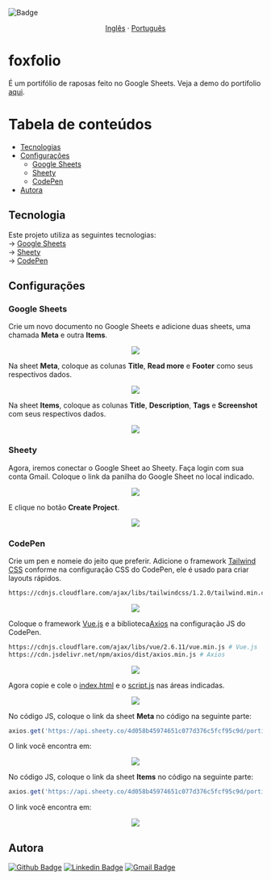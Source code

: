 ![Badge](https://img.shields.io/badge/license-MIT-brightgreen)
<p align="center">
    <a href="README-en.md">Inglês</a>
    ·
    <a href="README.md">Português</a>
 </p>

# foxfolio
É um portifólio de raposas feito no Google Sheets. Veja a demo do portifolio <a href="https://codepen.io/3salles/pen/BaKeNzE">aqui</a>.

Tabela de conteúdos
=================
<!--ts-->
   * [Tecnologias](#tecnologias)
   * [Configurações](#configurções)
      * [Google Sheets](#google-sheets)
      * [Sheety](#sheety)
      * [CodePen](#codepen)
   * [Autora](#autora)
<!--te-->
## **Tecnologia**
Este projeto utiliza as seguintes tecnologias:<br>
-> <a href="https://www.google.com/sheets">Google Sheets</a><br>
-> <a href="https://sheety.co">Sheety</a><br>
-> <a href="https://codepen.io">CodePen</a><br>
## **Configurações**
### **Google Sheets**
Crie um novo documento no Google Sheets e adicione duas sheets, uma chamada **Meta** e outra **Items**.
<p align="center">
  <img src="https://github.com/3salles/foxfolio/blob/master/assets/sheets00.png">
</p>

Na sheet **Meta**, coloque as colunas **Title**, **Read more** e **Footer** como seus respectivos dados.
<p align="center">
  <img src="https://github.com/3salles/foxfolio/blob/master/assets/sheets01.png">
</p>

Na sheet **Items**, coloque as colunas **Title**, **Description**, **Tags** e **Screenshot** com seus respectivos dados.
<p align="center">
  <img src="https://github.com/3salles/foxfolio/blob/master/assets/sheet02.png">
</p>

### **Sheety**
Agora, iremos conectar o Google Sheet ao Sheety. Faça login com sua conta Gmail.
Coloque o link da panilha do Google Sheet no local indicado.
<p align="center">
  <img src="https://github.com/3salles/foxfolio/blob/master/assets/sheety00.png">
</p>

E clique no botão **Create Project**.
<p align="center">
  <img src="https://github.com/3salles/foxfolio/blob/master/assets/sheety01.png">
</p>

### **CodePen**
Crie um pen e nomeie do jeito que preferir. Adicione o framework <a href="https://tailwindcss.com">Tailwind CSS</a> conforme na configuração CSS do CodePen, ele é usado para criar layouts rápidos.
```bash
https://cdnjs.cloudflare.com/ajax/libs/tailwindcss/1.2.0/tailwind.min.css
```
<p align="center">
  <img src="https://github.com/3salles/foxfolio/blob/master/assets/codepen00.png">
</p>

Coloque o framework <a href="https://vuejs.org">Vue.js</a> e a biblioteca<a href="https://github.com/axios/axios">Axios</a> na configuração JS do CodePen.
```bash
https://cdnjs.cloudflare.com/ajax/libs/vue/2.6.11/vue.min.js # Vue.js
https://cdn.jsdelivr.net/npm/axios/dist/axios.min.js # Axios
```
<p align="center">
  <img src="https://github.com/3salles/foxfolio/blob/master/assets/codepen01.png">
</p>
Agora copie e cole o <a href="https://github.com/3salles/foxfolio/blob/master/index.html">index.html</a> e o <a href="https://github.com/3salles/foxfolio/blob/master/script.js">script.js</a> nas áreas indicadas.
<p align="center">
  <img src="https://github.com/3salles/foxfolio/blob/master/assets/codepen02.png">
</p>

No código JS, coloque o link da sheet **Meta** no código na seguinte parte:

```js
axios.get('https://api.sheety.co/4d058b45974651c077d376c5fcf95c9d/portifolio/meta').then(response => (this.meta = response.data.meta[0]))
```
O link você encontra em:
<p align="center">
  <img src="https://github.com/3salles/foxfolio/blob/master/assets/sheety02.png">
</p>

No código JS, coloque o link da sheet **Items** no código na seguinte parte:

```js
axios.get('https://api.sheety.co/4d058b45974651c077d376c5fcf95c9d/portifolio/items').then(response => (this.items = response.data.items))
```
O link você encontra em:
<p align="center">
  <img src="https://github.com/3salles/foxfolio/blob/master/assets/sheety03.png">
</p>

## **Autora**
[![Github Badge](https://img.shields.io/badge/-Github-000?style=flat-square&logo=Github&logoColor=white&link=https://github.com/3salles)](https://github.com/3salles)
[![Linkedin Badge](https://img.shields.io/badge/-LinkedIn-blue?style=flat-square&logo=Linkedin&logoColor=white&link=https://www.linkedin.com/in/beatriz-salles-b701a31a6)](https://www.linkedin.com/in/beatriz-salles-b701a31a6/)
[![Gmail Badge](https://img.shields.io/badge/-Gmail-c14438?style=flat-square&logo=Gmail&logoColor=white&link=mailto:beatrizsallesss@gmail.com)](mailto:beatrizsallesss@gmail.com)
